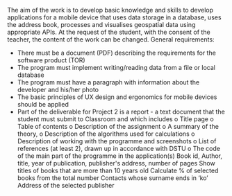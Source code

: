  The aim of the work is to develop basic knowledge and skills to develop applications for a mobile device that uses data storage in a database, uses the address book, processes and visualises geospatial data using appropriate APIs. At the request of the student, with the consent of the teacher, the content of the work can be changed.
General requirements:
- There must be a document (PDF) describing the requirements for the software product (TOR)
- The program must implement writing/reading data from a file or local database
- The program must have a paragraph with information about the developer and his/her photo
- The basic principles of UX design and ergonomics for mobile devices should be applied
- Part of the deliverable for Project 2 is a report - a text document that the student must submit to Classroom and which includes
o Title page
o Table of contents
o Description of the assignment
o A summary of the theory,
o Description of the algorithms used for calculations
o Description of working with the programme and screenshots
o List of references (at least 2), drawn up in accordance with DSTU
o The code of the main part of the programme in the application(s)
Book 
id, Author, title, year of publication, publisher's address, number of pages
Show titles of books that are more than 10 years old
Calculate % of selected books from the total number
Contacts whose surname ends in ‘ko’
Address of the selected publisher
